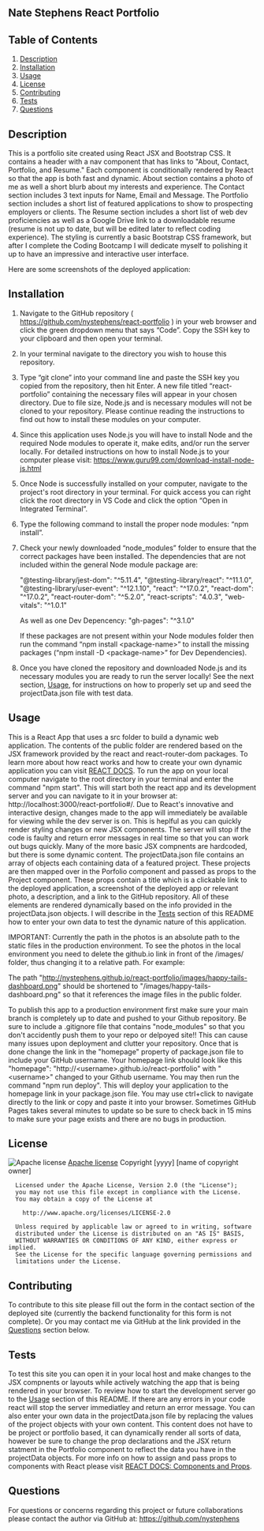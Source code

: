 ## Nate Stephens React Portfolio

## Table of Contents
1. [Description](#description)
2. [Installation](#installation)
3. [Usage](#usage)
4. [License](#license)
5. [Contributing](#contributing)
6. [Tests](#tests)
7. [Questions](#questions)

## Description
This is a portfolio site created using React JSX and Bootstrap CSS. It contains a header with a nav component that has links to "About,  Contact, Portfolio, and Resume."  Each component is conditionally rendered by React so that the app is both fast and dynamic. About section contains a photo of me as well a short blurb about my interests and experience.  The Contact section includes 3 text inputs for Name, Email and Message. The Portfolio section includes a short list of featured applications to show to prospecting employers or clients.  The Resume section includes a short list of web dev proficiencies as well as a Google Drive link to a downloadable resume (resume is not up to date, but will be edited later to reflect coding experience).  The styling is currently a basic Bootstrap CSS framework, but after I complete the Coding Bootcamp I will dedicate myself to polishing it up to have an impressive and interactive user interface.

Here are some screenshots of the deployed application:



## Installation
1.  Navigate to the GitHub repository ( https://github.com/nystephens/react-portfolio ) in your web browser and click the green dropdown menu that says “Code”.  Copy the SSH key to your clipboard and then open your terminal.  

2.  In your terminal navigate to the directory you wish to house this repository.   

3.  Type “git clone” into your command line and paste the SSH key you copied from the repository, then hit Enter.  A new file titled “react-portfolio” containing the necessary files will appear in your chosen directory.  Due to file size, Node.js and is necessary  modules will not be cloned to your repository.  Please continue reading the instructions to find out how to install these modules on your computer.   

4.  Since this application uses Node.js you will have to install Node and the required Node modules to operate it, make edits, and/or run the server locally.  For detailed instructions on how  to install Node.js to your computer please visit: https://www.guru99.com/download-install-node-js.html  

5.  Once Node is successfully installed on your computer, navigate to the project's root directory in your terminal.  For quick access you can right click the root directory in VS Code and click the option “Open in Integrated Terminal”. 

6.  Type the following command to install the proper node modules: “npm install”.  

7.  Check your newly downloaded “node_modules” folder to ensure that the correct packages have been installed.  The dependencies that are not included within the general Node module package are:

    "@testing-library/jest-dom": "^5.11.4",
    "@testing-library/react": "^11.1.0",
    "@testing-library/user-event": "^12.1.10",
    "react": "^17.0.2",
    "react-dom": "^17.0.2",
    "react-router-dom": "^5.2.0",
    "react-scripts": "4.0.3",
    "web-vitals": "^1.0.1"

    As well as one Dev Depencency: "gh-pages": "^3.1.0"

    If these packages are not present within your Node modules folder then run the command “npm install \<package-name\>” to install the missing packages (“npm install -D \<package-name\>”  for Dev Dependencies). 

8.  Once you have cloned the repository and downloaded Node.js and its necessary modules you are ready to run the server locally! See the next section, [Usage](#usage), for instructions on how to properly set up and seed the projectData.json file with test data.

## Usage
This is a React App that uses a src folder to build a dynamic web application.  The contents of the public folder are rendered based on the JSX framework provided by the react and react-router-dom packages.  To learn more about how react works and how to create your own dynamic application you can visit [REACT DOCS](https://reactjs.org/docs/getting-started.html).  To run the app on your local computer navigate to the root directory in your terminal and enter the command "npm start".  This will start both the react app and its development server and you can navigate to it in your browser at: http://localhost:3000/react-portfolio#/.  Due to React's innovative and interactive design, changes made to the app will immediately be available for viewing while the dev server is on.  This is heplful as you can quickly render styling changes or new JSX components. The server will stop if the code is faulty and return error messages in real time so that you can work out bugs quickly.  Many of the more basic JSX compnents are hardcoded, but there is some dynamic content.  The projectData.json file contains an array of objects each containing data of a featured project.  These projects are then mapped over in the Porfolio component and passed as props to the Project component.  These props contain a title which is a clickable link to the deployed application, a screenshot of the deployed app or relevant photo, a description, and  a link to the GitHub repository.  All of these elements are rendered dynamically based on the info provided in the projectData.json objects. I will describe in the [Tests](#tests) section of this README how to enter your own data to test the dynamic nature of this application.

IMPORTANT: Currently the path in the photos is an absolute path to the static files in the production environment.  To see the photos in the local environment you need to delete the github.io link in front of the /images/ folder, thus changing it to a relative path. For example:

The path "http://nystephens.github.io/react-portfolio/images/happy-tails-dashboard.png" should be shortened to "/images/happy-tails-dashboard.png" so that it references the image files in the public folder.

To publish this app to a production environment first make sure your main branch is completely up to date and pushed to your Github repository.  Be sure to include a .gitignore file that contains "node_modules" so that you don't accidently push them to your repo or delpoyed site!!  This can cause many issues upon deployment and clutter your repository.  Once that is done change the link in the "homepage" property of package.json file to include your GitHub username.  Your homepage link should look like this "homepage": "http://\<username\>.github.io/react-portfolio" with "\<username\>" changed to your Github username. You may then run the command "npm run deploy".  This will deploy your application to the homepage link in your package.json file.  You may use ctrl+click to navigate directly to the link or copy and paste it into your browser.  Sometimes GitHub Pages takes several minutes to update so be sure to check back in 15 mins to make sure your page exists and there are no bugs in production.

## License
![Apache license](https://img.shields.io/badge/license-Apache2.0-brightgreen)
[Apache license](http://www.apache.org/licenses/)
   Copyright [yyyy] [name of copyright owner]

      Licensed under the Apache License, Version 2.0 (the "License");
      you may not use this file except in compliance with the License.
      You may obtain a copy of the License at
   
        http://www.apache.org/licenses/LICENSE-2.0
   
      Unless required by applicable law or agreed to in writing, software
      distributed under the License is distributed on an "AS IS" BASIS,
      WITHOUT WARRANTIES OR CONDITIONS OF ANY KIND, either express or implied.
      See the License for the specific language governing permissions and
      limitations under the License.

## Contributing
To contribute to this site please fill out the form in the contact section of the deployed site (currently the backend functionality for this form is not complete).  Or you may contact me via GitHub at the link provided in the [Questions](#questions) section below. 

## Tests
To test this site you can open it in your local host and make changes to the JSX compnents or layouts while actively watching the app that is being rendered in your browser.  To review how to start the development server go to the [Usage](#usage) section of this README.  If there are any errors in your code react will stop the server immediatley and return an error message.  You can also enter your own data in the projectData.json file by replacing the values of the project objects with your own content.  This content does not have to be project or portfolio based, it can dynamically render all sorts of data, however be sure to change the prop declarations and the JSX return statment in the Portfolio component to reflect the data you have in the projectData objects.  For more info on how to assign and pass props to components with React please visit [REACT DOCS: Components and Props](https://reactjs.org/docs/components-and-props.html).

## Questions
For questions or concerns regarding this project or future collaborations please contact the author via GitHub at:
https://github.com/nystephens
